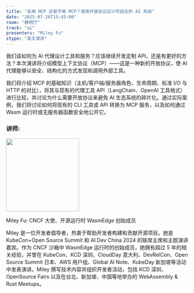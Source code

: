 ```yaml
---
title: "采用 MCP 还是不用 MCP？使用开放协议设计可组合的 AI 系统"
date: "2025-07-26T15:45:00"
room: "静明厅"
track: "ai"
presenters: "Miley Fu"
stype: "英文演讲"
---
```


我们该如何为 AI 代理设计工具和服务？应该继续开发定制 API，还是有更好的方法？本次演讲将介绍模型上下文协议（MCP）——这是一种新的开放协议，使 AI 代理能够以安全、结构化的方式发现和调用外部工具。

我们将介绍 MCP 的基础知识（主机/客户端/服务器角色、生命周期、标准 I/O 与 HTTP 的对比），将其与现有的代理工具 API（LangChain、OpenAI 工具格式）进行比较，并讨论为什么需要开放协议来避免 AI 生态系统的碎片化。通过实际案例，我们将讨论如何将现有的 CLI 工具或 API 转换为 MCP 服务，以及如何通过 Wasm 运行时或无服务器函数安全地公开它。

### 讲师:

<img src="https://sessionize.com/image/89e3-400o400o1-aEenhyjXuvVhxsBLwPP3Br.jpg" width="200" /><br/>

Miley Fu: CNCF 大使、开源运行时 WasmEdge 创始成员

Miley 是一位开发者倡导者，热衷于帮助开发者构建和贡献开源项目。她是 KubeCon+Open Source Summit 和 AI Dev China 2024 的联席主席和主题演讲嘉宾。作为 CNCF 沙箱中 WasmEdge 运行时的创始成员，她拥有超过 5 年的相关经验，并曾在 KubeCon、KCD 深圳、CloudDay 意大利、DevRelCon、Open Source Summit 日本、AWS 用户组、Global AI Note、KubeDay 新加坡等活动中发表演讲。Miley 撰写技术内容并组织开发者活动，包括 KCD 深圳、OpenSource Fairs 以及在台北、新加坡、中国等地举办的 WebAssembly & Rust Meetups。